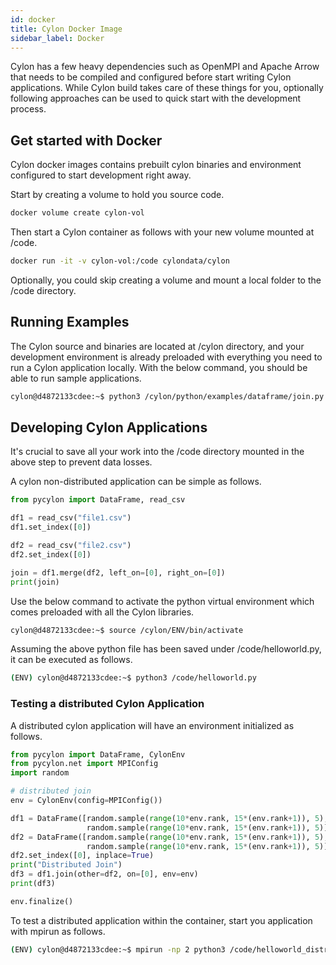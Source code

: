 ```yaml
---
id: docker
title: Cylon Docker Image
sidebar_label: Docker
---
```


Cylon has a few heavy dependencies such as OpenMPI and Apache Arrow that needs to be compiled and configured
before start writing Cylon applications. While Cylon build takes care of these things for you, optionally
following approaches can be used to quick start with the development process.

## Get started with Docker

Cylon docker images contains prebuilt cylon binaries and environment configured to start development right away.

Start by creating a volume to hold you source code.

```bash
docker volume create cylon-vol
```

Then start a Cylon container as follows with your new volume mounted at /code.

```bash
docker run -it -v cylon-vol:/code cylondata/cylon
```

Optionally, you could skip creating a volume and mount a local folder to the /code directory.

## Running Examples

The Cylon source and binaries are located at /cylon directory, and your development environment is already preloaded with everything you need to run a Cylon application locally. With the below command, you should be able to run sample applications.

```bash
cylon@d4872133cdee:~$ python3 /cylon/python/examples/dataframe/join.py
```

## Developing Cylon Applications

It's crucial to save all your work into the /code directory mounted in the above step to prevent data losses.

A cylon non-distributed application can be simple as follows. 

```python
from pycylon import DataFrame, read_csv

df1 = read_csv("file1.csv")
df1.set_index([0])

df2 = read_csv("file2.csv")
df2.set_index([0])

join = df1.merge(df2, left_on=[0], right_on=[0])
print(join)
```

Use the below command to activate the python virtual environment which comes preloaded with all the Cylon libraries.

```bash
cylon@d4872133cdee:~$ source /cylon/ENV/bin/activate
```

Assuming the above python file has been saved under /code/helloworld.py, it can be executed as follows.

```bash
(ENV) cylon@d4872133cdee:~$ python3 /code/helloworld.py
```

### Testing a distributed Cylon Application

A distributed cylon application will have an environment initialized as follows.

```python
from pycylon import DataFrame, CylonEnv
from pycylon.net import MPIConfig
import random

# distributed join
env = CylonEnv(config=MPIConfig())

df1 = DataFrame([random.sample(range(10*env.rank, 15*(env.rank+1)), 5),
                 random.sample(range(10*env.rank, 15*(env.rank+1)), 5)])
df2 = DataFrame([random.sample(range(10*env.rank, 15*(env.rank+1)), 5),
                 random.sample(range(10*env.rank, 15*(env.rank+1)), 5)])
df2.set_index([0], inplace=True)
print("Distributed Join")
df3 = df1.join(other=df2, on=[0], env=env)
print(df3)

env.finalize()
```

To test a distributed application within the container, start you application with mpirun as follows. 

```bash
(ENV) cylon@d4872133cdee:~$ mpirun -np 2 python3 /code/helloworld_distributed.py
```


